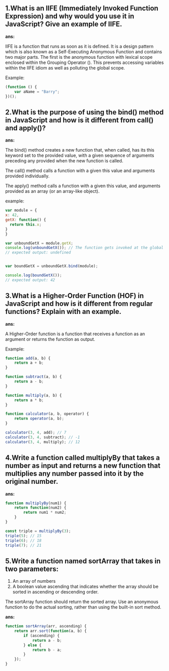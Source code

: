 ## 1.What is an IIFE (Immediately Invoked Function Expression) and why would you use it in JavaScript? Give an example of IIFE.

**ans:**

IIFE is a function that runs as soon as it is defined. It is a design pattern which is also known as a Self-Executing Anonymous Function and contains two major parts. The first is the anonymous function with lexical scope enclosed within the Grouping Operator (). This prevents accessing variables within the IIFE idiom as well as polluting the global scope.

Example:

```javascript
(function () {
    var aName = "Barry";
})();

```

## 2.What is the purpose of using the bind() method in JavaScript and how is it different from call() and apply()?

**ans:**

The bind() method creates a new function that, when called, has its this keyword set to the provided value, with a given sequence of arguments preceding any provided when the new function is called.

The call() method calls a function with a given this value and arguments provided individually.

The apply() method calls a function with a given this value, and arguments provided as an array (or an array-like object).

example:
  
  ```javascript
  var module = {
  x: 42,
  getX: function() {
    return this.x;
  }
}

var unboundGetX = module.getX;
console.log(unboundGetX()); // The function gets invoked at the global scope
// expected output: undefined


var boundGetX = unboundGetX.bind(module);

console.log(boundGetX());
// expected output: 42
```


## 3.What is a Higher-Order Function (HOF) in JavaScript and how is it different from regular functions? Explain with an example.

**ans:**

A Higher-Order function is a function that receives a function as an argument or returns the function as output.

Example:

```javascript
function add(a, b) {
    return a + b;
}

function subtract(a, b) {
    return a - b;
}

function multiply(a, b) {
    return a * b;
}

function calculator(a, b, operator) {
    return operator(a, b);
}

calculator(3, 4, add); // 7
calculator(3, 4, subtract); // -1
calculator(3, 4, multiply); // 12
```
## 4.Write a function called multiplyBy that takes a number as input and returns a new function that multiplies any number passed into it by the original number.

**ans:**

```javascript
function multiplyBy(num1) {
    return function(num2) {
        return num1 * num2;
    }
}

const triple = multiplyBy(3);
triple(5); // 15
triple(6); // 18
triple(7); // 21
```

## 5.Write a function named sortArray that takes in two parameters:
1. An array of numbers
2. A boolean value ascending that indicates whether the array should be sorted in ascending or descending order.

The sortArray function should return the sorted array. Use an anonymous function to do the actual sorting, rather than using the built-in sort method.


**ans:**

```javascript
function sortArray(arr, ascending) {
    return arr.sort(function(a, b) {
        if (ascending) {
            return a - b;
        } else {
            return b - a;
        }
    });
}

```

